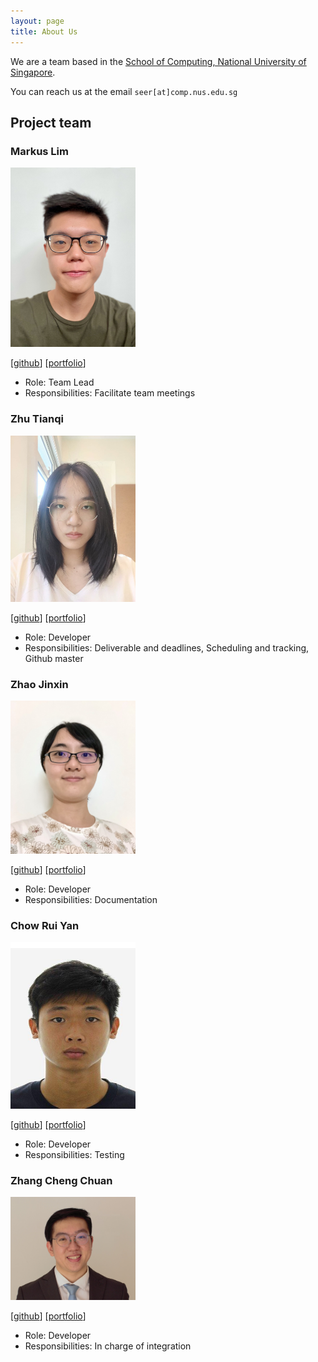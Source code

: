 ```yaml
---
layout: page
title: About Us
---
```


We are a team based in the [School of Computing, National University of Singapore](http://www.comp.nus.edu.sg).

You can reach us at the email `seer[at]comp.nus.edu.sg`

## Project team

### Markus Lim

<img src="images/markuslim24.png" width="200px">

[[github](https://github.com/markuslim24)]
[[portfolio](team/markuslim24.md)]

* Role: Team Lead
* Responsibilities: Facilitate team meetings

### Zhu Tianqi

<img src="images/tianqi-zhu.png" width="200px">

[[github](http://github.com/Tianqi-Zhu)]
[[portfolio](team/tianqi-zhu.md)]

* Role: Developer
* Responsibilities: Deliverable and deadlines, Scheduling and tracking, Github master

### Zhao Jinxin

<img src="images/jinxinzhao315.png" width="200px">

[[github](http://github.com/JinxinZhao315)]
[[portfolio](team/jinxinzhao315.md)]

* Role: Developer
* Responsibilities: Documentation

### Chow Rui Yan

<img src="images/chowruiyan.png" width="200px">

[[github](https://github.com/chowRuiYan)]
[[portfolio](team/chowruiyan.md)]

* Role: Developer
* Responsibilities: Testing

### Zhang Cheng Chuan

<img src="images/zhangchengchuan.png" width="200px">

[[github](http://github.com/zhangchengchuan)]
[[portfolio](team/zhangchengchuan.md)]

* Role: Developer
* Responsibilities: In charge of integration
